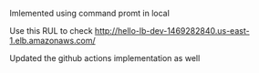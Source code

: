Imlemented using command promt in local 
  
  Use this RUL to check http://hello-lb-dev-1469282840.us-east-1.elb.amazonaws.com/

Updated the github actions implementation as well
